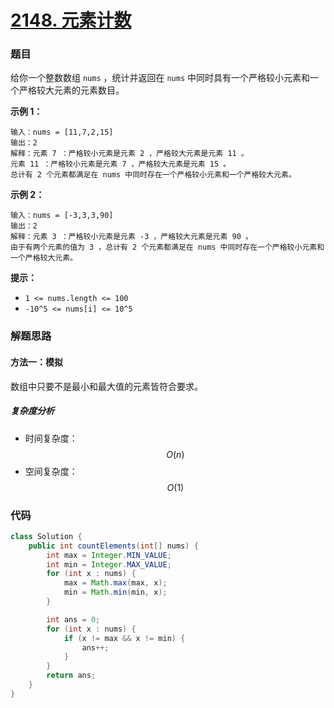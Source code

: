 # [2148. 元素计数](https://leetcode-cn.com/problems/count-elements-with-strictly-smaller-and-greater-elements/)

### 题目

给你一个整数数组 `nums` ，统计并返回在 `nums` 中同时具有一个严格较小元素和一个严格较大元素的元素数目。

 

**示例 1：**

```
输入：nums = [11,7,2,15]
输出：2
解释：元素 7 ：严格较小元素是元素 2 ，严格较大元素是元素 11 。
元素 11 ：严格较小元素是元素 7 ，严格较大元素是元素 15 。
总计有 2 个元素都满足在 nums 中同时存在一个严格较小元素和一个严格较大元素。
```

**示例 2：**

```
输入：nums = [-3,3,3,90]
输出：2
解释：元素 3 ：严格较小元素是元素 -3 ，严格较大元素是元素 90 。
由于有两个元素的值为 3 ，总计有 2 个元素都满足在 nums 中同时存在一个严格较小元素和一个严格较大元素。
```

 

**提示：**

- `1 <= nums.length <= 100`
- `-10^5 <= nums[i] <= 10^5`

### 解题思路

#### 方法一：模拟

数组中只要不是最小和最大值的元素皆符合要求。

##### 复杂度分析

- 时间复杂度：$$ O(n) $$
- 空间复杂度：$$ O(1) $$

### 代码

```java
class Solution {
    public int countElements(int[] nums) {
        int max = Integer.MIN_VALUE;
        int min = Integer.MAX_VALUE;
        for (int x : nums) {
            max = Math.max(max, x);
            min = Math.min(min, x);
        }

        int ans = 0;
        for (int x : nums) {
            if (x != max && x != min) {
                ans++;
            }
        }
        return ans;
    }
}
```

